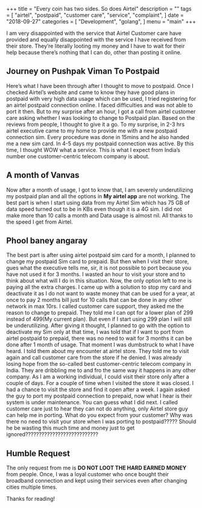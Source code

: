 +++
title = "Every coin has two sides. So does Airtel"
description = ""
tags = [
    "airtel",
    "postpaid",
    "customer care",
    "service",
    "complaint",
]
date = "2018-09-27"
categories = [
    "Development",
    "golang",
]
menu = "main"
+++

I am very disappointed with the service that Airtel Customer care have provided and equally disappointed with the service I have received from their store. They’re literally looting my money and I have to wait for their help because there’s nothing that I can do, other than posting it online.

## Journey on Pushpak Viman To Postpaid

Here’s what I have been through after I thought to move to postpaid. Once I checked Airtel’s website and came to know they have good plans in postpaid with very high data usage which can be used, I tried registering for an airtel postpaid connection online. I faced difficulties and was not able to port it then. But to my surprise after an hour, I got a call from airtel customer care asking whether I was looking to change to Postpaid plan. Based on the reviews from people, I thought to give it a go. To my surprise, in 2-3 hrs airtel executive came to my home to provide me with a new postpaid connection sim. Every procedure was done in 15mins and he also handed me a new sim card. In 4-5 days my postpaid connection was active. By this time, I thought WOW what a service. This is what I expect from India’s number one customer-centric telecom company is about.

## A month of Vanvas

Now after a month of usage, I got to know that, I am severely underutilizing my postpaid plan and all the options in **My airtel app** are not working. The best part is when I start using data from my Airtel Sim which has 75 GB of data speed turned out to be in KBs even though it is a 4G sim. I did not make more than 10 calls a month and Data usage is almost nil. All thanks to the speed I get from Airtel.

## Phool baney angaray

The best part is after using airtel postpaid sim card for a month, I planned to change my postpaid Sim card to prepaid. But then when I visit their store, gues what the executive tells me, sir, it is not possible to port because you have not used it for 3 months. I wasted an hour to visit your store and to think about what will I do in this situation. Now, the only option left to me is paying all the extra charges. I came up with a solution to stop my card and deactivate it as I do not want to waste money that can be used for a year, at once to pay 2 months bill just for 10 calls that can be done in any other network in max 10rs. I called customer care support, they asked me the reason to change to prepaid. They told me I can opt for a lower plan of 299 instead of 499(My current plan). But even if I start using 299 plan I will still be underutilizing. After giving it thought, I planned to go with the option to deactivate my Sim only at that time, I was told that if I want to port from airtel postpaid to prepaid, there was no need to wait for 3 months it can be done after 1 month of usage. That moment I was dumbstruck to what I have heard. I told them about my encounter at airtel store. They told me to visit again and call customer care from the store if he denied. I was already losing hope from the so-called best customer-centric telecom company in India. They are dribbling me to and fro the same way it happens in any other company. As I am a working individual, I could visit their store only after a couple of days. For a couple of time when I visited the store it was closed. I had a chance to visit the store and find it open after a week. I again asked the guy to port my postpaid connection to prepaid, now what I hear is their system is under maintenance. You can guess what I did next. I called customer care just to hear they can not do anything, only Airtel store guy can help me in porting. What do you expect from your customer? Why was there no need to visit your store when I was porting to postpaid????? Should he be wasting this much time and money just to get ignored???????????????????????????

## Humble Request

The only request from me is **DO NOT LOOT THE HARD EARNED MONEY** from people. Once, I was a loyal customer who once bought their broadband connection and kept using their services even after changing cities multiple times.

Thanks for reading!
